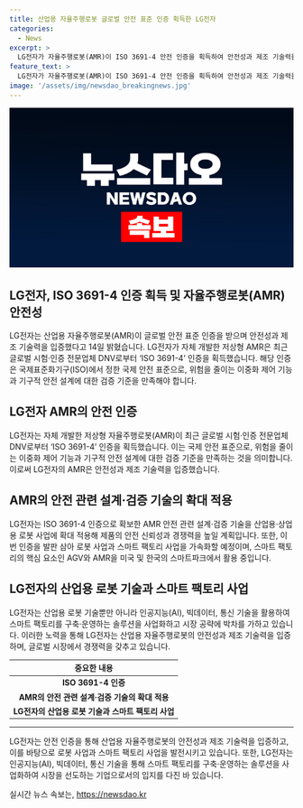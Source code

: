 ```yaml
---
title: 산업용 자율주행로봇 글로벌 안전 표준 인증 획득한 LG전자
categories:
  - News
excerpt: >
  LG전자가 자율주행로봇(AMR)이 ISO 3691-4 안전 인증을 획득하여 안전성과 제조 기술력을 입증했다. 이는 이번이 국내 기업으로는 처음이며 유럽 수출에 필수적인 안전 인증으로 공표되었다. AMR은 AGV보다 발전된 차세대 물류 로봇으로, 센서 기술을 활용하여 스스로 경로를 찾아 이동하며 안전제어기를 통해 위험을 감지하고 안전하게 움직인다. LG전자는 이 인증을 통해 안전 신뢰성과 경쟁력을 높이고 로봇 및 스마트 팩토리 사업을 가속화할 계획이며, 미국과 한국의 스마트 팩토리에서 이미 활용 중이다.
feature_text: >
  LG전자가 자율주행로봇(AMR)이 ISO 3691-4 안전 인증을 획득하여 안전성과 제조 기술력을 입증했다. 이는 이번이 국내 기업으로는 처음이며 유럽 수출에 필수적인 안전 인증으로 공표되었다. AMR은 AGV보다 발전된 차세대 물류 로봇으로, 센서 기술을 활용하여 스스로 경로를 찾아 이동하며 안전제어기를 통해 위험을 감지하고 안전하게 움직인다. LG전자는 이 인증을 통해 안전 신뢰성과 경쟁력을 높이고 로봇 및 스마트 팩토리 사업을 가속화할 계획이며, 미국과 한국의 스마트 팩토리에서 이미 활용 중이다.
image: '/assets/img/newsdao_breakingnews.jpg'
---
```


<p><img src="/assets/img/newsdao_breakingnews.jpg" alt="koreaapp 속보" /></p>

<h2>LG전자, ISO 3691-4 인증 획득 및 자율주행로봇(AMR) 안전성</h2>

<p data-ke-size="size16">LG전자는 산업용 자율주행로봇(AMR)이 글로벌 안전 표준 인증을 받으며 안전성과 제조 기술력을 입증했다고 14일 밝혔습니다. LG전자가 자체 개발한 저상형 AMR은 최근 글로벌 시험·인증 전문업체 DNV로부터 ‘ISO 3691-4’ 인증을 획득했습니다. 해당 인증은 국제표준화기구(ISO)에서 정한 국제 안전 표준으로, 위험을 줄이는 이중화 제어 기능과 기구적 안전 설계에 대한 검증 기준을 만족해야 합니다.</p>

<h2 data-ke-size="size26">LG전자 AMR의 안전 인증</h2>

<p data-ke-size="size16">LG전자는 자체 개발한 저상형 자율주행로봇(AMR)이 최근 글로벌 시험·인증 전문업체 DNV로부터 ‘ISO 3691-4’ 인증을 획득했습니다. 이는 국제 안전 표준으로, 위험을 줄이는 이중화 제어 기능과 기구적 안전 설계에 대한 검증 기준을 만족하는 것을 의미합니다. 이로써 LG전자의 AMR은 안전성과 제조 기술력을 입증했습니다.</p>

<h2 data-ke-size="size26">AMR의 안전 관련 설계·검증 기술의 확대 적용</h2>

<p data-ke-size="size16">LG전자는 ISO 3691-4 인증으로 확보한 AMR 안전 관련 설계·검증 기술을 산업용·상업용 로봇 사업에 확대 적용해 제품의 안전 신뢰성과 경쟁력을 높일 계획입니다. 또한, 이번 인증을 발판 삼아 로봇 사업과 스마트 팩토리 사업을 가속화할 예정이며, 스마트 팩토리의 핵심 요소인 AGV와 AMR을 미국 및 한국의 스마트파크에서 활용 중입니다.</p>

<h2 data-ke-size="size26">LG전자의 산업용 로봇 기술과 스마트 팩토리 사업</h2>

<p data-ke-size="size16">LG전자는 산업용 로봇 기술뿐만 아니라 인공지능(AI), 빅데이터, 통신 기술을 활용하여 스마트 팩토리를 구축·운영하는 솔루션을 사업화하고 시장 공략에 박차를 가하고 있습니다. 이러한 노력을 통해 LG전자는 산업용 자율주행로봇의 안전성과 제조 기술력을 입증하며, 글로벌 시장에서 경쟁력을 갖추고 있습니다.</p>

<table>
    <thead>
        <tr>
            <th style="text-align: center;">중요한 내용</th>
        </tr>
    </thead>
    <tbody>
        <tr>
            <td style="text-align: center; height: 17px;"><b>ISO 3691-4 인증</b></td>
        </tr>
        <tr>
            <td style="text-align: center; height: 17px;"><b>AMR의 안전 관련 설계·검증 기술의 확대 적용</b></td>
        </tr>
        <tr>
            <td style="text-align: center; height: 17px;"><b>LG전자의 산업용 로봇 기술과 스마트 팩토리 사업</b></td>
        </tr>
    </tbody>
</table>

<hr>

<p data-ke-size="size16">LG전자는 안전 인증을 통해 산업용 자율주행로봇의 안전성과 제조 기술력을 입증하고, 이를 바탕으로 로봇 사업과 스마트 팩토리 사업을 발전시키고 있습니다. 또한, LG전자는 인공지능(AI), 빅데이터, 통신 기술을 통해 스마트 팩토리를 구축·운영하는 솔루션을 사업화하여 시장을 선도하는 기업으로서의 입지를 다진 바 있습니다.</p>
실시간 뉴스 속보는, <a href="https://newsdao.kr" rel="dofollow">https://newsdao.kr</a>



